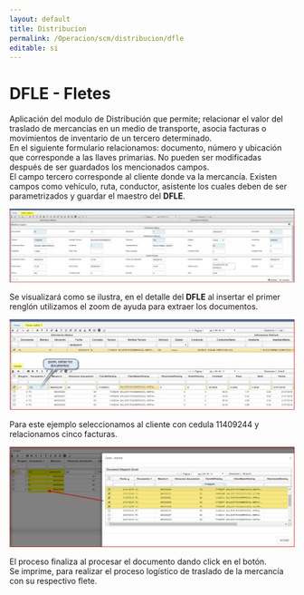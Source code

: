 ```yaml
---
layout: default
title: Distribucion
permalink: /Operacion/scm/distribucion/dfle  
editable: si  
---
```


# DFLE - Fletes  

Aplicación del modulo de Distribución que permite; relacionar el valor del traslado de mercancías en un medio de transporte, asocia facturas o movimientos de inventario de un tercero determinado.  
En el siguiente formulario relacionamos: documento, número y ubicación que corresponde a las llaves primarias. No pueden ser modificadas después de ser guardados los mencionados campos.  
El campo tercero corresponde al cliente donde va la mercancía. Existen campos como vehículo, ruta, conductor, asistente los cuales deben de ser parametrizados y guardar el maestro del **DFLE**.  

![](DFLE11.png)  

Se visualizará como se ilustra, en el detalle del **DFLE** al insertar el primer renglón utilizamos el zoom de ayuda para extraer los documentos.  

![](DFLE12.png)  

Para este ejemplo seleccionamos al cliente con cedula 11409244 y relacionamos cinco facturas.  

![](DFLE13.png)  

El proceso finaliza al procesar el documento dando click en el botón.  
Se imprime, para realizar el proceso logístico de traslado de la mercancía con su respectivo flete.  







